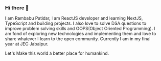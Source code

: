 ### Hi there 👋

I am Rambabu Patidar, I am ReactJS developer and learning NextJS, TypeScript and building projects. I also love to solve DSA questions to improve problem solving skills and OOPS(Object Oriented Programming).
I am fond of exploring new technologies and implementing them and love to share whatever I learn to the open community. Currently I am in my final year at JEC Jabalpur.

Let's Make this world a better place for humankind.




<!--
**RambabuPatidar/RambabuPatidar** is a ✨ _special_ ✨ repository because its `README.md` (this file) appears on your GitHub profile.

Here are some ideas to get you started:

- 🔭 I’m currently working on ...
- 🌱 I’m currently learning ...
- 👯 I’m looking to collaborate on ...
- 🤔 I’m looking for help with ...
- 💬 Ask me about ...
- 📫 How to reach me: ...
- 😄 Pronouns: ...
- ⚡ Fun fact: ...
-->
